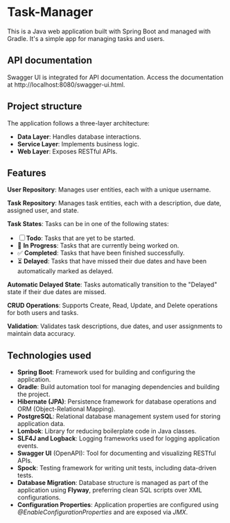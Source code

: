 # Task-Manager

This is a Java web application built with Spring Boot and managed with Gradle. It's a simple app for managing tasks and users.

## API documentation
Swagger UI is integrated for API documentation. Access the documentation at http://localhost:8080/swagger-ui.html.

## Project structure
The application follows a three-layer architecture:
- **Data Layer**: Handles database interactions.
- **Service Layer**: Implements business logic.
- **Web Layer**: Exposes RESTful APIs.

## Features
**User Repository**: Manages user entities, each with a unique username.

**Task Repository**: Manages task entities, each with a description, due date, assigned user, and state.

**Task States**: Tasks can be in one of the following states: 
  - ☐ **Todo**: Tasks that are yet to be started.
  - 🔄 **In Progress**: Tasks that are currently being worked on.
  - ✅ **Completed**: Tasks that have been finished successfully.
  - ⏳ **Delayed**: Tasks that have missed their due dates and have been automatically marked as delayed.

**Automatic Delayed State**: Tasks automatically transition to the "Delayed" state if their due dates are missed.

**CRUD Operations**: Supports Create, Read, Update, and Delete operations for both users and tasks.

**Validation**: Validates task descriptions, due dates, and user assignments to maintain data accuracy.

## Technologies used
- **Spring Boot**: Framework used for building and configuring the application.
- **Gradle**: Build automation tool for managing dependencies and building the project.
- **Hibernate (JPA)**: Persistence framework for database operations and ORM (Object-Relational Mapping).
- **PostgreSQL**: Relational database management system used for storing application data.
- **Lombok**: Library for reducing boilerplate code in Java classes.
- **SLF4J and Logback**: Logging frameworks used for logging application events.
- **Swagger UI** (OpenAPI): Tool for documenting and visualizing RESTful APIs.
- **Spock**: Testing framework for writing unit tests, including data-driven tests.
- **Database Migration**: Database structure is managed as part of the application using **Flyway**, preferring clean SQL scripts over XML configurations.
- **Configuration Properties**: Application properties are configured using *@EnableConfigurationProperties* and are exposed via *JMX*.
